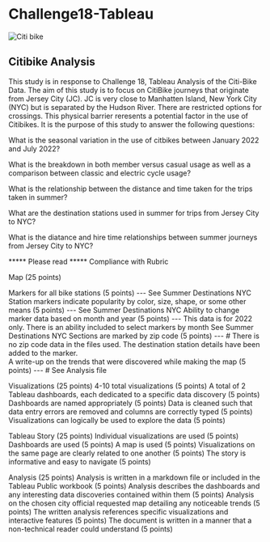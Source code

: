 # Challenge18-Tableau
![Citi bike](https://user-images.githubusercontent.com/113118793/224549542-73d3ee8e-32cf-43aa-a1f0-0eb352ece2a9.jpg)

## Citibike Analysis

This study is in response to Challenge 18, Tableau Analysis of the Citi-Bike Data.
The aim of this study is to focus on CitiBike journeys that originate from Jersey City (JC).
JC is very close to Manhatten Island, New York City (NYC) but is separated by the Hudson River. There are restricted options for crossings.
This physical barrier reresents a potential factor in the use of Citibikes. 
It is the purpose of this study to answer the following questions:

What is the seasonal variation in the use of citbikes between January 2022 and July 2022?

What is the breakdown in both member versus casual usage as well as a comparison between classic and electric cycle usage?

What is the relationship between the distance and time taken for the trips taken in summer?

What are the destination stations used in summer for trips from Jersey City to NYC?

What is the diatance and hire time relationships between summer journeys from Jersey City to NYC?


***** Please read *****
Compliance with Rubric

Map (25 points)

Markers for all bike stations (5 points) --- See Summer Destinations NYC
Station markers indicate popularity by color, size, shape, or some other means (5 points) --- See Summer Destinations NYC
Ability to change marker data based on month and year (5 points) --- This data is for 2022 only. There is an ability included to select markers by month See Summer Destinations NYC 
Sections are marked by zip code (5 points) --- # There is no zip code data in the files used. The destination station details have been added to the marker.  
A write-up on the trends that were discovered while making the map (5 points) --- # See Analysis file


Visualizations (25 points)
4-10 total visualizations (5 points)
A total of 2 Tableau dashboards, each dedicated to a specific data discovery (5 points)
Dashboards are named appropriately (5 points)
Data is cleaned such that data entry errors are removed and columns are correctly typed (5 points)
Visualizations can logically be used to explore the data (5 points)

Tableau Story (25 points)
Individual visualizations are used (5 points)
Dashboards are used (5 points)
A map is used (5 points)
Visualizations on the same page are clearly related to one another (5 points)
The story is informative and easy to navigate (5 points)

Analysis (25 points)
Analysis is written in a markdown file or included in the Tableau Public workbook (5 points)
Analysis describes the dashboards and any interesting data discoveries contained within them (5 points)
Analysis on the chosen city official requested map detailing any noticeable trends (5 points)
The written analysis references specific visualizations and interactive features (5 points)
The document is written in a manner that a non-technical reader could understand (5 points)

